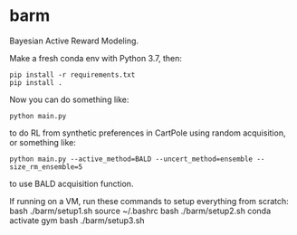 # barm
Bayesian Active Reward Modeling.

Make a fresh conda env with Python 3.7, then: 
```
pip install -r requirements.txt
pip install .
```
Now you can do something like:
```
python main.py
```
to do RL from synthetic preferences in CartPole using random acquisition, or something like:
```
python main.py --active_method=BALD --uncert_method=ensemble --size_rm_ensemble=5
```
to use BALD acquisition function.

If running on a VM, run these commands to setup everything from scratch:
bash ./barm/setup1.sh
source ~/.bashrc
bash ./barm/setup2.sh
conda activate gym
bash ./barm/setup3.sh
